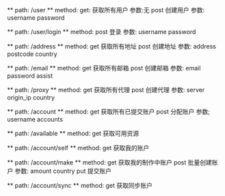 
** path: /user **
method: 
    get:  获取所有用户
        参数:无
    post 创建用户
        参数: 
            username 
            password 
            
** path: /user/login **
method: 
    post 登录
        参数: 
            username 
            password 
 
** path: /address **
method: 
    get  获取所有地址
    post 创建地址
        参数:
            address
            postcode
            country
     
** path: /email **
method: 
    get  获取所有邮箱
    post 创建邮箱
        参数:
            email
            password
            assist
    
** path: /proxy **
method: 
    get  获取所有代理
    post 创建代理
        参数:
            server
            origin_ip
            country
    
    
** path: /account **
method: 
    get  获取所有已提交账户
    post 分配账户
        参数;
            username
            accounts
    
    
** path: /available **
method: 
    get  获取可用资源
    
    
** path: /account/self **
method: 
    get  获取我的账户

    
** path: /account/make **
method: 
    get  获取我的制作中账户
    post 批量创建账户
        参数:
            amount
            country
    put  提交账户
    
** path: /account/sync **
method: 
    get  获取同步账户
